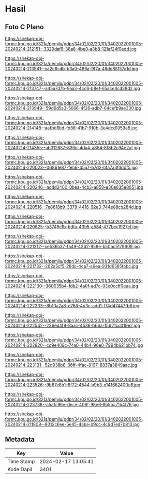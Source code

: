 # Hasil

## Foto C Plano

https://sirekap-obj-formc.kpu.go.id/321a/pemilu/pdpr/34/02/02/20/01/3402022001005-20240214-212151--3329daf6-38a6-4be0-a3b8-121af24f0add.jpg

https://sirekap-obj-formc.kpu.go.id/321a/pemilu/pdpr/34/02/02/20/01/3402022001005-20240214-213541--ca2c8cdb-b3a0-486a-9f7a-46de88157a1d.jpg

https://sirekap-obj-formc.kpu.go.id/321a/pemilu/pdpr/34/02/02/20/01/3402022001005-20240214-213747--a45a7d7b-9aa3-4cc6-b8ef-65ace4cd38d2.jpg

https://sirekap-obj-formc.kpu.go.id/321a/pemilu/pdpr/34/02/02/20/01/3402022001005-20240214-213949--59d6d5a3-5066-4f26-adb7-64cefb9ae330.jpg

https://sirekap-obj-formc.kpu.go.id/321a/pemilu/pdpr/34/02/02/20/01/3402022001005-20240214-214148--aafbd6bd-fd88-41b7-910b-3e4dcd1059a8.jpg

https://sirekap-obj-formc.kpu.go.id/321a/pemilu/pdpr/34/02/02/20/01/3402022001005-20240214-214355--ab312637-836d-4da4-a854-8f8b2c94e2af.jpg

https://sirekap-obj-formc.kpu.go.id/321a/pemilu/pdpr/34/02/02/20/01/3402022001005-20240214-220023--06861e87-feb6-45a7-b7d2-bfa7a3f0ddf5.jpg

https://sirekap-obj-formc.kpu.go.id/321a/pemilu/pdpr/34/02/02/20/01/3402022001005-20240214-220246--acdd3400-0bea-4cb3-a858-e30e835e8051.jpg

https://sirekap-obj-formc.kpu.go.id/321a/pemilu/pdpr/34/02/02/20/01/3402022001005-20240214-220516--7e8618b9-3379-4416-92e3-744e88cb284d.jpg

https://sirekap-obj-formc.kpu.go.id/321a/pemilu/pdpr/34/02/02/20/01/3402022001005-20240214-220825--b3749e1b-bdfa-43b5-a584-477bcc1927ef.jpg

https://sirekap-obj-formc.kpu.go.id/321a/pemilu/pdpr/34/02/02/20/01/3402022001005-20240214-221212--ce536b37-fa49-4242-858e-b50ac5179609.jpg

https://sirekap-obj-formc.kpu.go.id/321a/pemilu/pdpr/34/02/02/20/01/3402022001005-20240214-221732--262a5cf5-28dc-4ca7-a6ea-931d6565fabc.jpg

https://sirekap-obj-formc.kpu.go.id/321a/pemilu/pdpr/34/02/02/20/01/3402022001005-20240214-222130--360035b4-fdb2-4a0f-ad7c-03e0ccff0eaa.jpg

https://sirekap-obj-formc.kpu.go.id/321a/pemilu/pdpr/34/02/02/20/01/3402022001005-20240214-222333--8b10a2a8-d768-4d3c-add1-f74d47447fb6.jpg

https://sirekap-obj-formc.kpu.go.id/321a/pemilu/pdpr/34/02/02/20/01/3402022001005-20240214-222542--236ed4f8-8aac-4536-b66a-15621cd019e2.jpg

https://sirekap-obj-formc.kpu.go.id/321a/pemilu/pdpr/34/02/02/20/01/3402022001005-20240214-222820--cc9e409c-74a0-44b4-96e0-7994b621bb74.jpg

https://sirekap-obj-formc.kpu.go.id/321a/pemilu/pdpr/34/02/02/20/01/3402022001005-20240214-223131--52d938b8-36ff-4fac-8197-8837a3849aac.jpg

https://sirekap-obj-formc.kpu.go.id/321a/pemilu/pdpr/34/02/02/20/01/3402022001005-20240214-223526--9b67e8b1-8f72-4544-b9b3-e141662400c6.jpg

https://sirekap-obj-formc.kpu.go.id/321a/pemilu/pdpr/34/02/02/20/01/3402022001005-20240214-223738--a5a1c96e-dece-406f-98e6-9b5ba71b4f76.jpg

https://sirekap-obj-formc.kpu.go.id/321a/pemilu/pdpr/34/02/02/20/01/3402022001005-20240214-211808--8012c6ee-5e45-4abe-b9cc-4c9d7ed7b813.jpg


## Metadata

| Key        | Value               |
| ---------- | ------------------- |
| Time Stamp | 2024-02-17 13:05:41 |
| Kode Dapil | 3401                |



